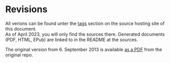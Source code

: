 <!--
SPDX-FileCopyrightText: 2008 Geoffrey Grosenbach <boss@topfunky.com>
SPDX-FileCopyrightText: 2023-2024 Robin Vobruba <hoijui.quaero@gmail.com>

SPDX-License-Identifier: CC-BY-SA-3.0
-->

# Revisions

All verions can be found unter the [tags](
https://github.com/osegermany/git-internals-doc/tags)
section on the source hosting site of this document. \
As of April 2023,
you will only find the sources there.
Generated documents (PDF, HTML, EPub)
are linked to in the README at the sources.

The original version from 6. September 2013 is available [as a PDF](
https://github.com/pluralsight/git-internals-pdf/blob/master/drafts/peepcode-git.pdf)
from the original repo.
